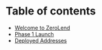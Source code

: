 # Table of contents

* [Welcome to ZeroLend](README.md)
* [Phase 1 Launch](phase-1-launch.md)
* [Deployed Addresses](deployed-addresses.md)
